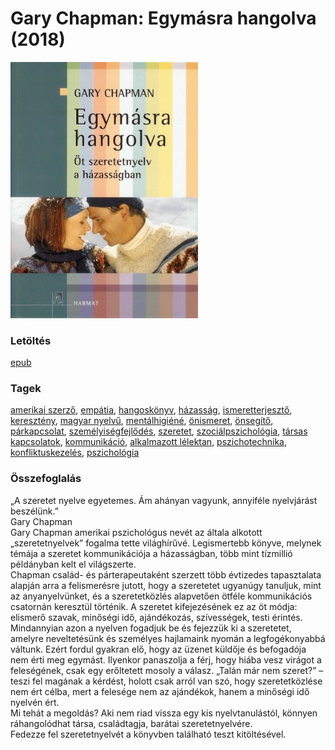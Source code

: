 # <a name="id_379">Gary Chapman: Egymásra hangolva (2018)</a>
<img src="https://github.com/BercziSandor/calibre_lib/raw/main/libs/main/Gary%20Chapman/Egymasra%20Hangolva%20%28379%29/cover.jpg" alt="cover" width="300"/>

### Letöltés
[epub](https://github.com/BercziSandor/calibre_lib/raw/main/libs/main/Gary%20Chapman/Egymasra%20Hangolva%20%28379%29/Egymasra%20hangolva%20-%20Gary%20Chapman.epub)

### Tagek
[amerikai szerző](https://github.com/berczisandor/calibre_lib/libs/main/blob/main/_tags/amerikai%20szerz%c5%91.md), [empátia](https://github.com/berczisandor/calibre_lib/libs/main/blob/main/_tags/emp%c3%a1tia.md), [hangoskönyv](https://github.com/berczisandor/calibre_lib/libs/main/blob/main/_tags/hangosk%c3%b6nyv.md), [házasság](https://github.com/berczisandor/calibre_lib/libs/main/blob/main/_tags/h%c3%a1zass%c3%a1g.md), [ismeretterjesztő](https://github.com/berczisandor/calibre_lib/libs/main/blob/main/_tags/ismeretterjeszt%c5%91.md), [keresztény](https://github.com/berczisandor/calibre_lib/libs/main/blob/main/_tags/kereszt%c3%a9ny.md), [magyar nyelvű](https://github.com/berczisandor/calibre_lib/libs/main/blob/main/_tags/magyar%20nyelv%c5%b1.md), [mentálhigiéné](https://github.com/berczisandor/calibre_lib/libs/main/blob/main/_tags/ment%c3%a1lhigi%c3%a9n%c3%a9.md), [önismeret](https://github.com/berczisandor/calibre_lib/libs/main/blob/main/_tags/%c3%b6nismeret.md), [önsegítő](https://github.com/berczisandor/calibre_lib/libs/main/blob/main/_tags/%c3%b6nseg%c3%adt%c5%91.md), [párkapcsolat](https://github.com/berczisandor/calibre_lib/libs/main/blob/main/_tags/p%c3%a1rkapcsolat.md), [személyiségfejlődés](https://github.com/berczisandor/calibre_lib/libs/main/blob/main/_tags/szem%c3%a9lyis%c3%a9gfejl%c5%91d%c3%a9s.md), [szeretet](https://github.com/berczisandor/calibre_lib/libs/main/blob/main/_tags/szeretet.md), [szociálpszichológia](https://github.com/berczisandor/calibre_lib/libs/main/blob/main/_tags/szoci%c3%a1lpszichol%c3%b3gia.md), [társas kapcsolatok](https://github.com/berczisandor/calibre_lib/libs/main/blob/main/_tags/t%c3%a1rsas%20kapcsolatok.md), [kommunikáció](https://github.com/berczisandor/calibre_lib/libs/main/blob/main/_tags/kommunik%c3%a1ci%c3%b3.md), [alkalmazott lélektan](https://github.com/berczisandor/calibre_lib/libs/main/blob/main/_tags/alkalmazott%20l%c3%a9lektan.md), [pszichotechnika](https://github.com/berczisandor/calibre_lib/libs/main/blob/main/_tags/pszichotechnika.md), [konfliktuskezelés](https://github.com/berczisandor/calibre_lib/libs/main/blob/main/_tags/konfliktuskezel%c3%a9s.md), [pszichológia](https://github.com/berczisandor/calibre_lib/libs/main/blob/main/_tags/pszichol%c3%b3gia.md)

### Összefoglalás
<div>
<p>„A ​szeretet nyelve egyetemes. Ám ahányan vagyunk, annyiféle nyelvjárást beszélünk.”<br>Gary Chapman<br>Gary Chapman amerikai pszichológus nevét az általa alkotott „szeretetnyelvek” fogalma tette világhírűvé. Legismertebb könyve, melynek témája a szeretet kommunikációja a házasságban, több mint tízmillió példányban kelt el világszerte.<br>Chapman család- és párterapeutaként szerzett több évtizedes tapasztalata alapján arra a felismerésre jutott, hogy a szeretetet ugyanúgy tanuljuk, mint az anyanyelvünket, és a szeretetközlés alapvetően ötféle kommunikációs csatornán keresztül történik. A szeretet kifejezésének ez az öt módja: elismerő szavak, minőségi idő, ajándékozás, szívességek, testi érintés.<br>Mindannyian azon a nyelven fogadjuk be és fejezzük ki a szeretetet, amelyre neveltetésünk és személyes hajlamaink nyomán a legfogékonyabbá váltunk. Ezért fordul gyakran elő, hogy az üzenet küldője és befogadója nem érti meg egymást. Ilyenkor panaszolja a férj, hogy hiába vesz virágot a feleségének, csak egy erőltetett mosoly a válasz. „Talán már nem szeret?” – teszi fel magának a kérdést, holott csak arról van szó, hogy szeretetközlése nem ért célba, mert a felesége nem az ajándékok, hanem a minőségi idő nyelvén ért.<br>Mi tehát a megoldás? Aki nem riad vissza egy kis nyelvtanulástól, könnyen ráhangolódhat társa, családtagja, barátai szeretetnyelvére.<br>Fedezze fel szeretetnyelvét a könyvben található teszt kitöltésével.</p></div>


